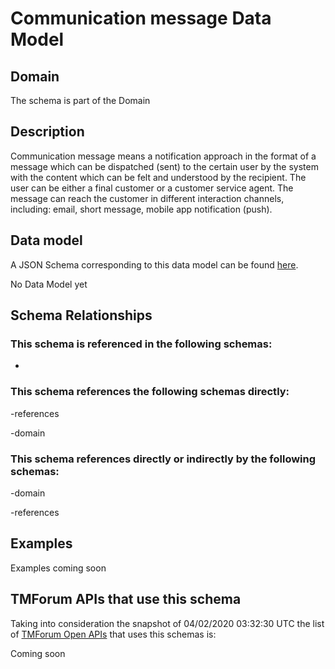 # Communication message Data Model

## Domain

The  schema is part of the  Domain

## Description

Communication message means a notification approach in the format of a message which can be dispatched (sent) to the certain user by the system with the content which can be felt and understood by the recipient. The user can be either a final customer or a customer service agent. The message can reach the customer in different interaction channels, including: email, short message, mobile app notification (push).

## Data model

A JSON Schema corresponding to this data model can be found
[here](https://github.com/tmforum-rand/schemas/blob/candidates/Common/CommunicationMessage.schema.json).

No Data Model yet

## Schema Relationships

### This schema is referenced in the following schemas:

-

### This schema references the following schemas directly:

-references

-domain

### This schema references directly or indirectly by the following schemas:

-domain

-references



## Examples

Examples coming soon

## TMForum APIs that use this schema

Taking into consideration the snapshot of 04/02/2020 03:32:30 UTC the list of [TMForum Open APIs](https://www.tmforum.org/open-apis/) that uses this schemas is:

Coming soon